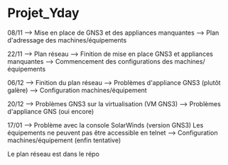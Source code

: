 # Projet_Yday

08/11 --> Mise en place de GNS3 et des appliances manquantes
      --> Plan d'adressage des machines/équipements

22/11 --> Plan réseau
      --> Finition de mise en place GNS3 et appliances manquantes
      --> Commencement des configurations des machines/équipements

06/12 --> Finition du plan réseau
      --> Problèmes d'appliance GNS3 (plutôt galère)
      --> Configuration machines/équipement

20/12 --> Problèmes GNS3 sur la virtualisation (VM GNS3)
      --> Problèmes d'appliance GNS (oui encore)

17/01 --> Problème avec la console SolarWinds (version GNS3) Les équipements ne peuvent pas être accessible en telnet
      --> Configuration machines/équipement (enfin tentative)
      
Le plan réseau est dans le répo
